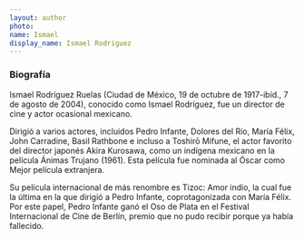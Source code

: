 ```yaml
---
layout: author
photo: 
name: Ismael
display_name: Ismael Rodriguez
---
```


### Biografía

Ismael Rodríguez Ruelas (Ciudad de México, 19 de octubre de 1917-ibíd., 7 de agosto de 2004), conocido como Ismael Rodríguez, fue un director de cine y actor ocasional mexicano.

Dirigió a varios actores, incluidos Pedro Infante, Dolores del Río, María Félix, John Carradine, Basil Rathbone e incluso a Toshirō Mifune, el actor favorito del director japonés Akira Kurosawa, como un indígena mexicano en la película Ánimas Trujano (1961). Esta película fue nominada al Óscar como Mejor película extranjera.

Su película internacional de más renombre es Tizoc: Amor indio, la cual fue la última en la que dirigió a Pedro Infante, coprotagonizada con María Félix. Por este papel, Pedro Infante ganó el Oso de Plata en el Festival Internacional de Cine de Berlín, premio que no pudo recibir porque ya había fallecido.
